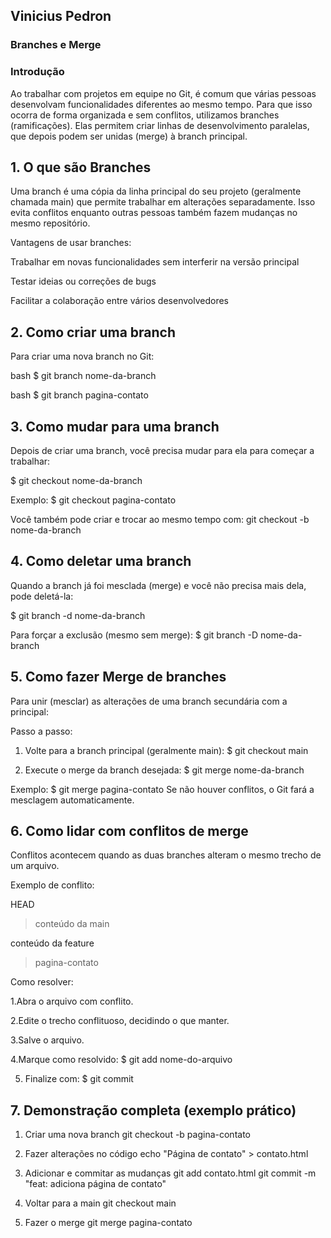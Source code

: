 ## Vinicius Pedron

### Branches e Merge
### Introdução
Ao trabalhar com projetos em equipe no Git, é comum que várias pessoas desenvolvam funcionalidades diferentes ao mesmo tempo. Para que isso ocorra de forma organizada e sem conflitos, utilizamos branches (ramificações). Elas permitem criar linhas de desenvolvimento paralelas, que depois podem ser unidas (merge) à branch principal.

## 1. O que são Branches
Uma branch é uma cópia da linha principal do seu projeto (geralmente chamada main) que permite trabalhar em alterações separadamente. Isso evita conflitos enquanto outras pessoas também fazem mudanças no mesmo repositório.

Vantagens de usar branches:

Trabalhar em novas funcionalidades sem interferir na versão principal

Testar ideias ou correções de bugs

Facilitar a colaboração entre vários desenvolvedores

## 2. Como criar uma branch
Para criar uma nova branch no Git:

bash
$ git branch nome-da-branch


bash
$ git branch pagina-contato

## 3. Como mudar para uma branch
Depois de criar uma branch, você precisa mudar para ela para começar a trabalhar:

$ git checkout nome-da-branch

Exemplo:
$ git checkout pagina-contato

Você também pode criar e trocar ao mesmo tempo com:
git checkout -b nome-da-branch

## 4. Como deletar uma branch
Quando a branch já foi mesclada (merge) e você não precisa mais dela, pode deletá-la:

$ git branch -d nome-da-branch

Para forçar a exclusão (mesmo sem merge):
$ git branch -D nome-da-branch

## 5. Como fazer Merge de branches
Para unir (mesclar) as alterações de uma branch secundária com a principal:

Passo a passo:
1. Volte para a branch principal (geralmente main):
$ git checkout main

2. Execute o merge da branch desejada:
$ git merge nome-da-branch

Exemplo:
$ git merge pagina-contato
Se não houver conflitos, o Git fará a mesclagem automaticamente.

## 6. Como lidar com conflitos de merge
Conflitos acontecem quando as duas branches alteram o mesmo trecho de um arquivo.

Exemplo de conflito:

 HEAD
>conteúdo da main

 conteúdo da feature
>pagina-contato

Como resolver:

1.Abra o arquivo com conflito.

2.Edite o trecho conflituoso, decidindo o que manter.

3.Salve o arquivo.

4.Marque como resolvido:
$ git add nome-do-arquivo

5. Finalize com:
$ git commit

## 7. Demonstração completa (exemplo prático)

1. Criar uma nova branch
git checkout -b pagina-contato

2. Fazer alterações no código
echo "Página de contato" > contato.html

3. Adicionar e commitar as mudanças
git add contato.html
git commit -m "feat: adiciona página de contato"

4. Voltar para a main
git checkout main

5. Fazer o merge
git merge pagina-contato
